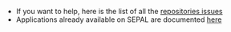 - If you want to help, here is the list of all the [repositories issues](https://github.com/search?q=user%3Asepal-contrib+state%3Aopen&type=Issues&ref=advsearch&l=&l=)
- Applications already available on SEPAL are documented [here](https://docs.sepal.io/en/latest/modules/index.html) 
